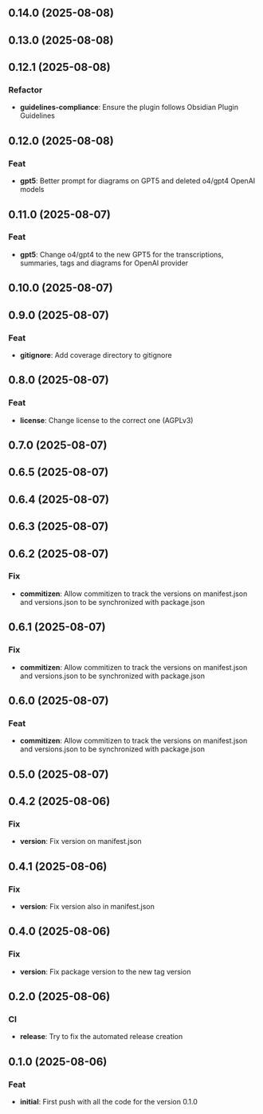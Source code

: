 ## 0.14.0 (2025-08-08)

## 0.13.0 (2025-08-08)

## 0.12.1 (2025-08-08)

### Refactor

- **guidelines-compliance**: Ensure the plugin follows Obsidian Plugin Guidelines

## 0.12.0 (2025-08-08)

### Feat

- **gpt5**: Better prompt for diagrams on GPT5 and deleted o4/gpt4 OpenAI models

## 0.11.0 (2025-08-07)

### Feat

- **gpt5**: Change o4/gpt4 to the new GPT5 for the transcriptions, summaries, tags and diagrams for OpenAI provider

## 0.10.0 (2025-08-07)

## 0.9.0 (2025-08-07)

### Feat

- **gitignore**: Add coverage directory to gitignore

## 0.8.0 (2025-08-07)

### Feat

- **license**: Change license to the correct one (AGPLv3)

## 0.7.0 (2025-08-07)

## 0.6.5 (2025-08-07)

## 0.6.4 (2025-08-07)

## 0.6.3 (2025-08-07)

## 0.6.2 (2025-08-07)

### Fix

- **commitizen**: Allow commitizen to track the versions on manifest.json and versions.json to be synchronized with package.json

## 0.6.1 (2025-08-07)

### Fix

- **commitizen**: Allow commitizen to track the versions on manifest.json and versions.json to be synchronized with package.json

## 0.6.0 (2025-08-07)

### Feat

- **commitizen**: Allow commitizen to track the versions on manifest.json and versions.json to be synchronized with package.json

## 0.5.0 (2025-08-07)

## 0.4.2 (2025-08-06)

### Fix

- **version**: Fix version on manifest.json

## 0.4.1 (2025-08-06)

### Fix

- **version**: Fix version also in manifest.json

## 0.4.0 (2025-08-06)

### Fix

- **version**: Fix package version to the new tag version

## 0.2.0 (2025-08-06)

### CI

- **release**: Try to fix the automated release creation

## 0.1.0 (2025-08-06)

### Feat

- **initial**: First push with all the code for the version 0.1.0
